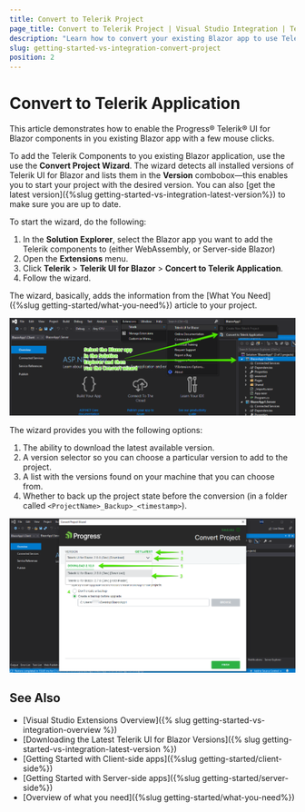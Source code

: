 ```yaml
---
title: Convert to Telerik Project
page_title: Convert to Telerik Project | Visual Studio Integration | Telerik UI for Blazor
description: "Learn how to convert your existing Blazor app to use Telerik components in it with a few clicks through our Visual Studio Templates."
slug: getting-started-vs-integration-convert-project
position: 2
---
```


# Convert to Telerik Application

This article demonstrates how to enable the Progress&reg; Telerik&reg; UI for Blazor components in you existing Blazor app with a few mouse clicks.

To add the Telerik Components to you existing Blazor application, use the use the **Convert Project Wizard**. The wizard detects all installed versions of Telerik UI for Blazor and lists them in the **Version** combobox&mdash;this enables you to start your project with the desired version. You can also [get the latest version]({%slug getting-started-vs-integration-latest-version%}) to make sure you are up to date.

To start the wizard, do the following:

1. In the **Solution Explorer**, select the Blazor app you want to add the Telerik components to (either WebAssembly, or Server-side Blazor)
1. Open the **Extensions** menu.
1. Click **Telerik** > **Telerik UI for Blazor** > **Concert to Telerik Application**.
1. Follow the wizard.

The wizard, basically, adds the information from the [What You Need]({%slug getting-started/what-you-need%}) article to your project.
    
![Start the Convert Project Wizard](images/vs-ext-convert-project-entry.png)

The wizard provides you with the following options:

1. The ability to download the latest available version.
1. A version selector so you can choose a particular version to add to the project.
1. A list with the versions found on your machine that you can choose from.
1. Whether to back up the project state before the conversion (in a folder called `<ProjectName>_Backup>_<timestamp>`).

![The Convert Project Wizard Options](images/convert-project-wizard-options.png)





## See Also

* [Visual Studio Extensions Overview]({% slug getting-started-vs-integration-overview %})
* [Downloading the Latest Telerik UI for Blazor Versions]({% slug getting-started-vs-integration-latest-version %})
* [Getting Started with Client-side apps]({%slug getting-started/client-side%})
* [Getting Started with Server-side apps]({%slug getting-started/server-side%})
* [Overview of what you need]({%slug getting-started/what-you-need%})

